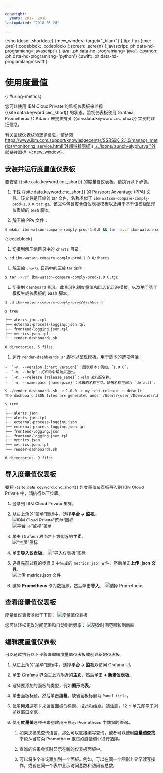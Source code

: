 ```yaml
---

copyright:
  years: 2017, 2018
lastupdated: "2018-06-28"

---
```


{:shortdesc: .shortdesc}
{:new_window: target="_blank"}
{:tip: .tip}
{:pre: .pre}
{:codeblock: .codeblock}
{:screen: .screen}
{:javascript: .ph data-hd-programlang='javascript'}
{:java: .ph data-hd-programlang='java'}
{:python: .ph data-hd-programlang='python'}
{:swift: .ph data-hd-programlang='swift'}

# 使用度量值
{: #using-metrics}

您可以使用 IBM Cloud Private 的监视仪表板来监视 {{site.data.keyword.cnc_short}} 的状态。监视仪表板使用 Grafana、Prometheus 和 Kibana 来提供有关 {{site.data.keyword.cnc_short}} 实例的详细信息。

有关监视仪表板的更多信息，请参阅 [https://www.ibm.com/support/knowledgecenter/SSBS6K_2.1.0/manage_metrics/monitoring_service.html![外部链接图标](../../icons/launch-glyph.svg "外部链接图标")](https://www.ibm.com/support/knowledgecenter/SSBS6K_2.1.0/manage_metrics/monitoring_service.html){: new_window}。

## 安装并运行度量值仪表板

要安装 {{site.data.keyword.cnc_short}} 的度量值仪表板，请执行以下步骤。

 1. 下载 {{site.data.keyword.cnc_short}} 的 Passport Advantage (PPA) 文件。该文件是压缩的 tar 文件，名称类似于 `ibm-watson-compare-comply-prod-1.0.0.tar.gz`。该文件包含度量值仪表板模板以及用于基于该模板呈现仪表板的 `bash` 脚本。

 1. 解压缩 PPA 文件：
  ```bash
  $ mkdir ibm-watson-compare-comply-prod-1.0.0 && tar -xvzf ibm-watson-compare-comply-prod-1.0.0.tar.gz -C ibm-watson-compare-comply-prod-1.0.0
  ```
  {: codeblock}

 1. 切换到解压缩目录中的 `charts` 目录：
   ```bash
   $ cd ibm-watson-compare-comply-prod-1.0.0/charts    
   ```

 1. 解压缩 `charts` 目录中的压缩 tar 文件：
   ```bash
   $ tar -xvzf ibm-watson-compare-comply-prod-1.0.0.tgz
   ```

 1. 切换到 `dashboard` 目录。此目录包括度量值和日志记录的模板，以及用于基于模板生成仪表板的 bash 脚本。

   ```bash
   $ cd ibm-watson-compare-comply-prod/dashboard

   $ tree
   .
   ├── alerts.json.tpl
   ├── external-process-logging.json.tpl
   ├── frontend-logging.json.tpl
   ├── metrics.json.tpl
   └── render-dashboards.sh

   0 directories, 5 files
   ```

  1. 运行 `render-dashboards.sh` 脚本以呈现模板。用于脚本的选项包括：
  
    -  `-v, --version {chart_version}`：图表版本；例如，`1.0.0`。
    -  `-h, --help`：打印命令帮助并退出。
    -  `-r, --release {release_name}`：Helm 发行版名称。
    -  `-n, --namespace {namespace}`：部署的名称空间。缺省名称空间为 `default`。

   ```bash
   $ ./render-dashboards.sh -v 1.0.0 -r my-test-release -n default
   The dashboard JSON files are generated under /Users/{user}/Downloads/ibm-watson-compare-comply-prod-1.0.0/charts/ibm-watson-compare-comply-prod/dashboard.

   $ tree
   .
   ├── alerts.json
   ├── alerts.json.tpl
   ├── external-process-logging.json
   ├── external-process-logging.json.tpl
   ├── frontend-logging.json
   ├── frontend-logging.json.tpl
   ├── metrics.json
   ├── metrics.json.tpl
   └── render-dashboards.sh

   0 directories, 9 files
   ```

## 导入度量值仪表板

要将 {{site.data.keyword.cnc_short}} 的度量值仪表板导入到 IBM Cloud Private 中，请执行以下步骤。

  1. 登录到 IBM Cloud Private 集群。

  1. 从左上角的“菜单”图标中，选择**平台 -> 监视**。<br />
      ![IBM Cloud Private“菜单”图标](images/icp-menu.png) <br />
      ![平台 ->“监视”菜单](images/icp-monitoring.png)

  1. 单击 Grafana 界面左上方附近的**主页**。<br />
      ![“主页”图标](images/icp-home.png)

  1. 单击**导入仪表板**。
      ![“导入仪表板”图标](images/import-dboard.png)

  1. 选择先前过程的步骤 6 中生成的 `metrics.json` 文件，然后单击**上传 .json 文件**。<br />
      ![上传 metrics.json 文件](images/metrics-json.png)

  1. 选择 **Prometheus** 作为数据源，然后单击**导入**。
       ![选择 Prometheus](images/prometheus.png)

## 查看度量值仪表板

度量值仪表板类似于下图：
![度量值仪表板](images/metrics-dboard.png)

您可以轻松更改时间范围和自动刷新频率：
![更改时间范围和刷新率](images/dboard-change.png)

## 编辑度量值仪表板

可以通过执行以下步骤来编辑度量值仪表板或创建新的仪表板。

  1. 从左上角的“菜单”图标中，选择**平台 -> 监视**以访问 Grafana UI。

  1. 单击 Grafana 界面左上方附近的**主页**，然后单击 **+ 新建仪表板**。

  1. 选择要添加的面板的类型，例如**图形**或**表**。

  1. 单击面板标题，然后单击**编辑**。缺省面板标题为 `Panel title`。

  1. 使用**常规**选项卡来设置面板的标题、描述和维度。请注意，12 个单元即等于浏览器窗口全宽。

  1. 使用**度量值**选项卡来创建用于显示 Prometheus 中数据的查询。

        1. 如果您熟悉查询语言，那么可以直接编写查询，或者可以使用**度量值查找**字段从当前向 Prometheus 报告的度量值中进行选择。

        1. 查询的结果会实时显示在新的仪表板面板中。

        1. 可以将多个查询添加到一个面板。例如，可以在同一个图形上显示读写操作，或者在同一个表中显示访问总数和访问者总数。
        
